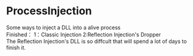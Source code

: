 # ProcessInjection
Some ways to inject a DLL into a alive process<br/>
Finished：
1：Classic Injection
2:Reflection Injection's Dropper<br/>
The Reflection Injection's DLL is so diffcult that will spend a lot of days to finish it.
